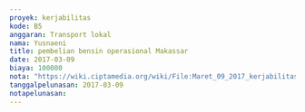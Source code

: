 ```yaml
---
proyek: kerjabilitas
kode: B5
anggaran: Transport lokal
nama: Yusnaeni
title: pembelian bensin operasional Makassar
date: 2017-03-09
biaya: 100000
nota: "https://wiki.ciptamedia.org/wiki/File:Maret_09_2017_kerjabilitas_B5_bensin_neni.jpg"
tanggalpelunasan: 2017-03-09
notapelunasan:
---
```

